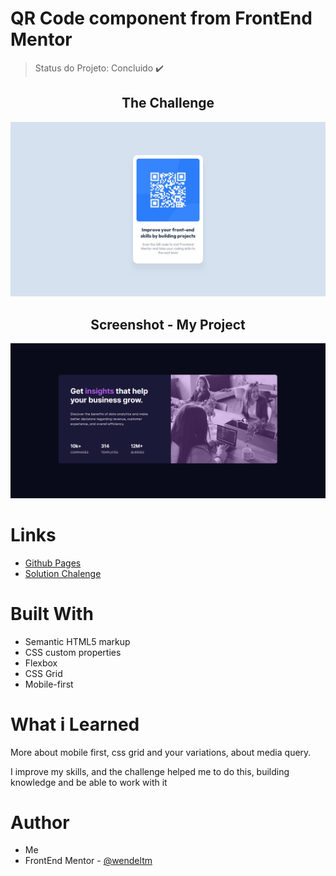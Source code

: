 # QR Code component from FrontEnd Mentor

> Status do Projeto: Concluido :heavy_check_mark:

<h2 align="center">The Challenge</h2>

<img src="https://github.com/wendeltm/Chalenges-FrontEnd-Mentor/blob/main/QR%20Code%20Component/design/desktop-design.jpg" alt="design desktop">

<h2 align="center">Screenshot - My Project</h2>

<img src="https://github.com/wendeltm/Chalenges-FrontEnd-Mentor/blob/main/stats%20preview%20card%20component/design/screenshot-my-project.png">

# Links
- <a href="https://wendeltm.github.io/Chalenges-FrontEnd-Mentor/stats%20preview%20card%20component/index.html">Github Pages</a>
- <a href="https://www.frontendmentor.io/solutions/stats-preview-card-component-mobile-first-tKlVJw76QR">Solution Chalenge</a>

# Built With
- Semantic HTML5 markup
- CSS custom properties
- Flexbox
- CSS Grid
- Mobile-first

# What i Learned
More about mobile first, css grid and your variations, about media query.

I improve my skills, and the challenge helped me to do this, building knowledge and be able to work with it

# Author
- Me
- FrontEnd Mentor - <a href="https://www.frontendmentor.io/profile/wendeltm">@wendeltm</a>
